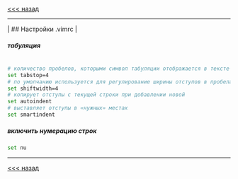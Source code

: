 [<<< назад](../README.md)
***
| ## Настройки .vimrc |
##### табуляция
```bash

# количество пробелов, которыми символ табуляции отображается в тексте
set tabstop=4
# по умолчанию используется для регулирование ширины отступов в пробелах
set shiftwidth=4
# копирует отступы с текущей строки при добавлении новой
set autoindent
# выставляет отступы в «нужных» местах
set smartindent

```
##### включить нумерацию строк
```bash
set nu
```

---
[<<< назад](../README.md)
